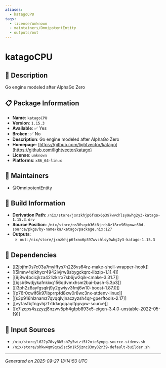 ```yaml
---
aliases:
  - katagoCPU
tags:
  - license/unknown
  - maintainers/OmnipotentEntity
  - outputs/out
---
```


# katagoCPU

## 📝 Description

Go engine modeled after AlphaGo Zero

## 📋 Package Information

- **Name**: `katagoCPU`
- **Version**: `1.15.3`
- **Available**: ✅ Yes
- **Broken**: ✅ No
- **Description**: Go engine modeled after AlphaGo Zero
- **Homepage**: [https://github.com/lightvector/katago](https://github.com/lightvector/katago)
- **License**: `unknown`
- **Platforms**: `x86_64-linux`
## 👥 Maintainers

- @OmnipotentEntity


## 🔧 Build Information

- **Derivation Path**: `/nix/store/jxnzkhjp6fxnx6p397wvchlsy9whg2y3-katago-1.15.3.drv`
- **Source Position**: `/nix/store/ns30sqxb36k8jrds8z18rv96bpnwc60d-source/pkgs/by-name/ka/katago/package.nix:127`
- **Outputs**:
  - `out`:  `/nix/store/jxnzkhjp6fxnx6p397wvchlsy9whg2y3-katago-1.15.3`

## 🔗 Dependencies

- [[2jbjfm0s7c03a7mylffys7n228vs64rz-make-shell-wrapper-hook]]
- [[5lmnv4qikhycr4942lvjrw8sbygckqrc-libzip-1.11.4]]
- [[9j8w4bcicjkza42lizkrrx7sb6jw2qik-cmake-3.31.7]]
- [[bjsb6wdjykafnkixq156qdvmxhsm2bai-bash-5.3p3]]
- [[i3ph2z8ayfgsqlrj9y2gwiyv3fmj6w10-boost-1.87.0]]
- [[p76r0cwlf6k97ibprrpfd8xw0r8wc3nx-stdenv-linux]]
- [[s3p916hlznamz7qvqqlvjnaczyzsh4qr-gperftools-2.17]]
- [[vy1asfbjfngvhjz17ddaqqqaqifppvpw-source]]
- [[x7izcps4szzyzj8nzwv5ph4gfpb893x5-eigen-3.4.0-unstable-2022-05-19]]

## 📁 Input Sources

- `/nix/store/l622p70vy8k5sh7y5wizi5f2mic6ynpg-source-stdenv.sh`
- `/nix/store/shkw4qm9qcw5sc5n1k5jznc83ny02r39-default-builder.sh`

---
*Generated on 2025-09-27 13:14:50 UTC*
